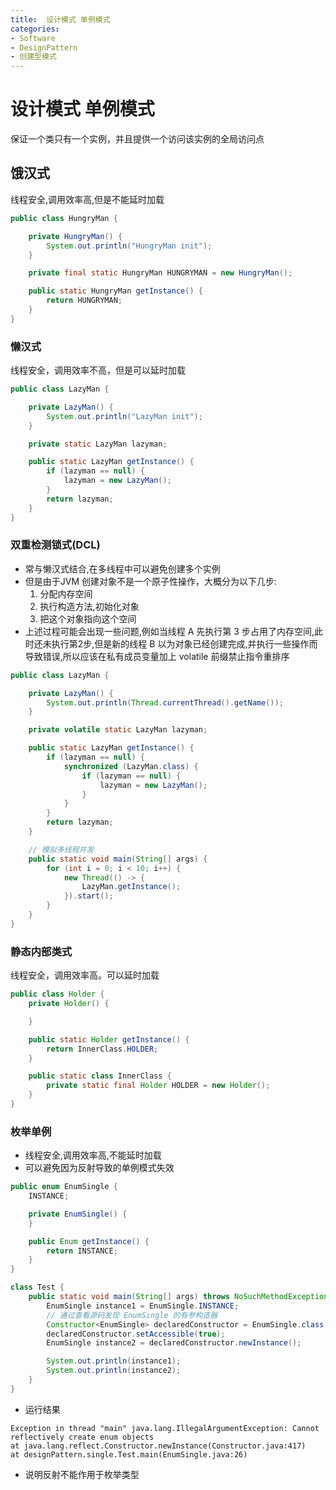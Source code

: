```yaml
---
title:  设计模式 单例模式
categories:
- Software
- DesignPattern
- 创建型模式
---
```

#  设计模式 单例模式

保证一个类只有一个实例，并且提供一个访问该实例的全局访问点

## 饿汉式

线程安全,调用效率高,但是不能延时加载

```java
public class HungryMan {

    private HungryMan() {
        System.out.println("HungryMan init");
    }

    private final static HungryMan HUNGRYMAN = new HungryMan();

    public static HungryMan getInstance() {
        return HUNGRYMAN;
    }
}
```

### 懒汉式

线程安全，调用效率不高，但是可以延时加载

```java
public class LazyMan {

    private LazyMan() {
        System.out.println("LazyMan init");
    }

    private static LazyMan lazyman;

    public static LazyMan getInstance() {
        if (lazyman == null) {
            lazyman = new LazyMan();
        }
        return lazyman;
    }
}
```

### 双重检测锁式(DCL)

- 常与懒汉式结合,在多线程中可以避免创建多个实例
- 但是由于JVM 创建对象不是一个原子性操作，大概分为以下几步:
  1. 分配内存空间
  2. 执行构造方法,初始化对象
  3. 把这个对象指向这个空间
- 上述过程可能会出现一些问题,例如当线程 A 先执行第 3 步占用了内存空间,此时还未执行第2步,但是新的线程 B 以为对象已经创建完成,并执行一些操作而导致错误,所以应该在私有成员变量加上 volatile 前缀禁止指令重排序

```java
public class LazyMan {

    private LazyMan() {
        System.out.println(Thread.currentThread().getName());
    }

    private volatile static LazyMan lazyman;

    public static LazyMan getInstance() {
        if (lazyman == null) {
            synchronized (LazyMan.class) {
                if (lazyman == null) {
                    lazyman = new LazyMan();
                }
            }
        }
        return lazyman;
    }

    // 模拟多线程并发
    public static void main(String[] args) {
        for (int i = 0; i < 10; i++) {
            new Thread(() -> {
                LazyMan.getInstance();
            }).start();
        }
    }
}
```

### 静态内部类式

线程安全，调用效率高。可以延时加载

```java
public class Holder {
    private Holder() {

    }

    public static Holder getInstance() {
        return InnerClass.HOLDER;
    }

    public static class InnerClass {
        private static final Holder HOLDER = new Holder();
    }
}
```

### 枚举单例

- 线程安全,调用效率高,不能延时加载
- 可以避免因为反射导致的单例模式失效

```java
public enum EnumSingle {
    INSTANCE;

    private EnumSingle() {
    }

    public Enum getInstance() {
        return INSTANCE;
    }
}

class Test {
    public static void main(String[] args) throws NoSuchMethodException, IllegalAccessException, InvocationTargetException, InstantiationException {
        EnumSingle instance1 = EnumSingle.INSTANCE;
        // 通过查看源码发现 EnumSingle 的有参构造器
        Constructor<EnumSingle> declaredConstructor = EnumSingle.class.getDeclaredConstructor(String.class, int.class);
        declaredConstructor.setAccessible(true);
        EnumSingle instance2 = declaredConstructor.newInstance();

        System.out.println(instance1);
        System.out.println(instance2);
    }
}
```

- 运行结果

```
Exception in thread "main" java.lang.IllegalArgumentException: Cannot reflectively create enum objects
at java.lang.reflect.Constructor.newInstance(Constructor.java:417)
at designPattern.single.Test.main(EnumSingle.java:26)
```

- 说明反射不能作用于枚举类型